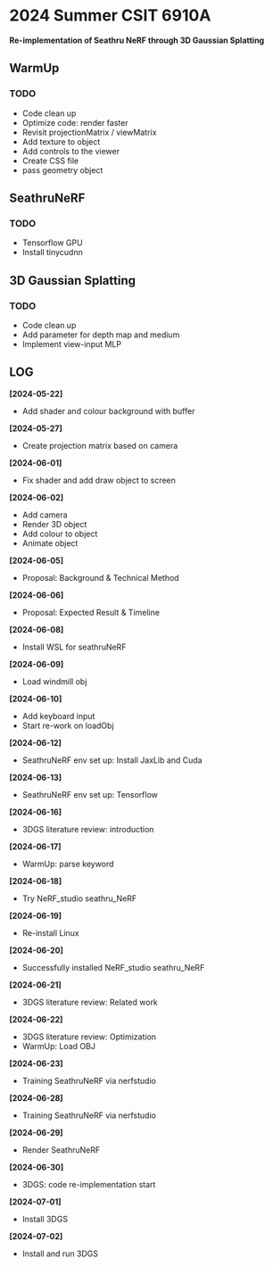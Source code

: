 # 2024 Summer CSIT 6910A
**Re-implementation of Seathru NeRF through 3D Gaussian Splatting**

## WarmUp
### TODO
* Code clean up
* Optimize code: render faster
* Revisit projectionMatrix / viewMatrix
* Add texture to object
* Add controls to the viewer
* Create CSS file
* pass geometry object

## SeathruNeRF
### TODO
* Tensorflow GPU
* Install tinycudnn

## 3D Gaussian Splatting
### TODO
* Code clean up
* Add parameter for depth map and medium
* Implement view-input MLP


## LOG
**[2024-05-22]** 
  * Add shader and colour background with buffer
    
**[2024-05-27]**
  * Create projection matrix based on camera
    
**[2024-06-01]**
  * Fix shader and add draw object to screen
    
**[2024-06-02]**
  * Add camera
  * Render 3D object
  * Add colour to object
  * Animate object

**[2024-06-05]**
  * Proposal: Background & Technical Method

**[2024-06-06]**
  * Proposal: Expected Result & Timeline

**[2024-06-08]**
  * Install WSL for seathruNeRF

**[2024-06-09]**
  * Load windmill obj

**[2024-06-10]**
  * Add keyboard input
  * Start re-work on loadObj

**[2024-06-12]**
  * SeathruNeRF env set up: Install JaxLib and Cuda

**[2024-06-13]**
  * SeathruNeRF env set up: Tensorflow 

**[2024-06-16]**
  * 3DGS literature review: introduction

**[2024-06-17]**
  * WarmUp: parse keyword

**[2024-06-18]**
  * Try NeRF_studio seathru_NeRF

**[2024-06-19]**
  * Re-install Linux

**[2024-06-20]**
  * Successfully installed NeRF_studio seathru_NeRF

**[2024-06-21]**
  * 3DGS literature review: Related work

**[2024-06-22]**
  * 3DGS literature review: Optimization
  * WarmUp: Load OBJ

**[2024-06-23]**
  * Training SeathruNeRF via nerfstudio

**[2024-06-28]**
  * Training SeathruNeRF via nerfstudio

**[2024-06-29]**
  * Render SeathruNeRF

**[2024-06-30]**
  * 3DGS: code re-implementation start
  
**[2024-07-01]**
  * Install 3DGS

**[2024-07-02]**
  * Install and run 3DGS